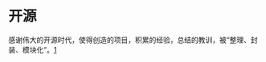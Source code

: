 # 开源

感谢伟大的开源时代，使得创造的项目，积累的经验，总结的教训，被“整理、封装、模块化”。[1]



[1]: https://www.infoq.cn/article/64oST9kFVL1XTLkeqelN

